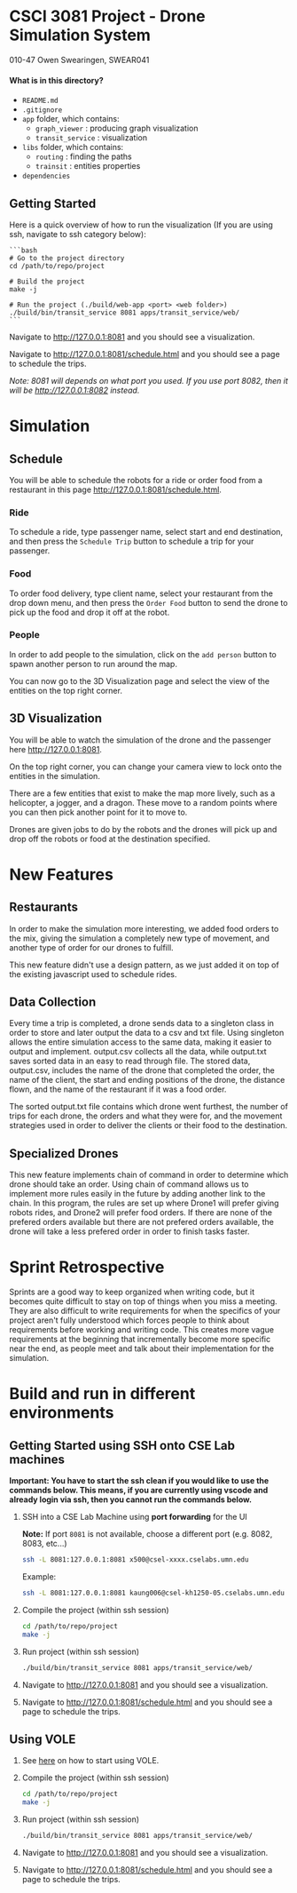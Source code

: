 # CSCI 3081 Project - Drone Simulation System

010-47
Owen Swearingen, SWEAR041

#### What is in this directory?
<ul>
  <li>  <code>README.md</code>
  <li>  <code>.gitignore</code>
  <li>  <code>app</code> folder, which contains:
    <ul>
      <li>  <code>graph_viewer</code> : producing graph visualization
      <li>  <code>transit_service</code> : visualization
    </ul>
  <li>  <code>libs</code> folder, which contains:
    <ul>
      <li>  <code>routing</code> : finding the paths
      <li>  <code>trainsit</code> : entities properties
    </ul>
  <li>  <code>dependencies</code>
</ul>

## Getting Started

Here is a quick overview of how to run the visualization (If you are using ssh, navigate to ssh category below):

    ```bash
    # Go to the project directory
    cd /path/to/repo/project
    
    # Build the project
    make -j
    
    # Run the project (./build/web-app <port> <web folder>)
    ./build/bin/transit_service 8081 apps/transit_service/web/
    ```
    
Navigate to http://127.0.0.1:8081 and you should see a visualization.

Navigate to http://127.0.0.1:8081/schedule.html and you should see a page to schedule the trips.

*Note: 8081 will depends on what port you used. If you use port 8082, then it will be http://127.0.0.1:8082 instead.*

# Simulation

## Schedule
You will be able to schedule the robots for a ride or order food from a restaurant in this page http://127.0.0.1:8081/schedule.html. 

### Ride
To schedule a ride, type passenger name, select start and end destination, and then press the `Schedule Trip` button to schedule a trip for your passenger. 

### Food
To order food delivery, type client name, select your restaurant from the drop down menu, and then press the `Order Food` button to send the drone to pick up the food and drop it off at the robot. 

### People
In order to add people to the simulation, click on the `add person` button to spawn another person to run around the map.

You can now go to the 3D Visualization page and select the view of the entities on the top right corner.

## 3D Visualization
You will be able to watch the simulation of the drone and the passenger here http://127.0.0.1:8081.

On the top right corner, you can change your camera view to lock onto the entities in the simulation.

There are a few entities that exist to make the map more lively, such as a helicopter, a jogger, and a dragon. These move to a random points where you can then pick another point for it to move to.

Drones are given jobs to do by the robots and the drones will pick up and drop off the robots or food at the destination specified.


# New Features

## Restaurants
In order to make the simulation more interesting, we added food orders to the mix, giving the simulation a completely new type of movement, and another type of order for our drones to fulfill. 

This new feature didn't use a design pattern, as we just added it on top of the existing javascript used to schedule rides.

 ## Data Collection
 Every time a trip is completed, a drone sends data to a singleton class in order to store and later output the data to a csv and txt file. Using singleton allows the entire simulation access to the same data, making it easier to output and implement. output.csv collects all the data, while output.txt saves sorted data in an easy to read through file. The stored data, output.csv, includes the name of the drone that completed the order, the name of the client, the start and ending positions of the drone, the distance flown, and the name of the restaurant if it was a food order.

 The sorted output.txt file contains which drone went furthest, the number of trips for each drone, the orders and what they were for, and the movement strategies used in order to deliver the clients or their food to the destination.

 ## Specialized Drones
 This new feature implements chain of command in order to determine which drone should take an order. Using chain of command allows us to implement more rules easily in the future by adding another link to the chain. In this program, the rules are set up where Drone1 will prefer giving robots rides, and Drone2 will prefer food orders. If there are none of the prefered orders available but there are not prefered orders available, the drone will take a less prefered order in order to finish tasks faster.

# Sprint Retrospective
Sprints are a good way to keep organized when writing code, but it becomes quite difficult to stay on top of things when you miss a meeting. They are also difficult to write requirements for when the specifics of your project aren't fully understood which forces people to think about requirements before working and writing code. This creates more vague requirements at the beginning that incrementally become more specific near the end, as people meet and talk about their implementation for the simulation.


# Build and run in different environments

## Getting Started using SSH onto CSE Lab machines

**Important: You have to start the ssh clean if you would like to use the commands below. This means, if you are currently using vscode and already login via ssh, then you cannot run the commands below.**

1. SSH into a CSE Lab Machine using **port forwarding** for the UI

   **Note:** If port `8081` is not available, choose a different port (e.g. 8082, 8083, etc...)

    ```bash
    ssh -L 8081:127.0.0.1:8081 x500@csel-xxxx.cselabs.umn.edu
    ```
    
    Example:
    ```bash
    ssh -L 8081:127.0.0.1:8081 kaung006@csel-kh1250-05.cselabs.umn.edu
    ```

2. Compile the project (within ssh session)

    ```bash
    cd /path/to/repo/project
    make -j
    ```
    
 3. Run project (within ssh session)

    ```bash
    ./build/bin/transit_service 8081 apps/transit_service/web/
    ```

5. Navigate to http://127.0.0.1:8081 and you should see a visualization.

6. Navigate to http://127.0.0.1:8081/schedule.html and you should see a page to schedule the trips.

## Using VOLE

1. See [here](https://github.umn.edu/umn-csci-3081-S23/FAQs/tree/main/VOLE) on how to start using VOLE.

2. Compile the project (within ssh session)

    ```bash
    cd /path/to/repo/project
    make -j
    ```
    
  3. Run project (within ssh session)

      ```bash
      ./build/bin/transit_service 8081 apps/transit_service/web/
      ```

  4. Navigate to http://127.0.0.1:8081 and you should see a visualization.

  5. Navigate to http://127.0.0.1:8081/schedule.html and you should see a page to schedule the trips.
